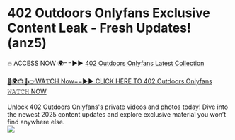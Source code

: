 # 402 Outdoors Onlyfans Exclusive Content Leak - Fresh Updates! (anz5)

🔥 ACCESS NOW 🌍==►► <a href="https://tinyurl.com/kvy9nzfs" rel="nofollow">402 Outdoors Onlyfans Latest Collection</a>
<br><br>
[🔴🌍📺📱👉WA𝚃CH Now==►► CLICK HERE TO 402 Outdoors Onlyfans 𝚆𝙰𝚃𝙲𝙷 NOW](https://tinyurl.com/kvy9nzfs)
<br><br>
Unlock 402 Outdoors Onlyfans's private videos and photos today! Dive into the newest 2025 content updates and explore exclusive material you won’t find anywhere else.
<br>
<a href="https://tinyurl.com/kvy9nzfs" rel="nofollow" data-target="animated-image.originalLink"><img src="https://camo.githubusercontent.com/8a4f000d20f83aca3bf7ec5f350d767afa0574a8a352519fd8cfa583a6f93a33/68747470733a2f2f692e696d6775722e636f6d2f644a486b345a712e676966" data-canonical-src="https://i.imgur.com/dJHk4Zq.gif" style="max-width: 100%; display: inline-block;" data-target="animated-image.originalImage"></a>
<br>
